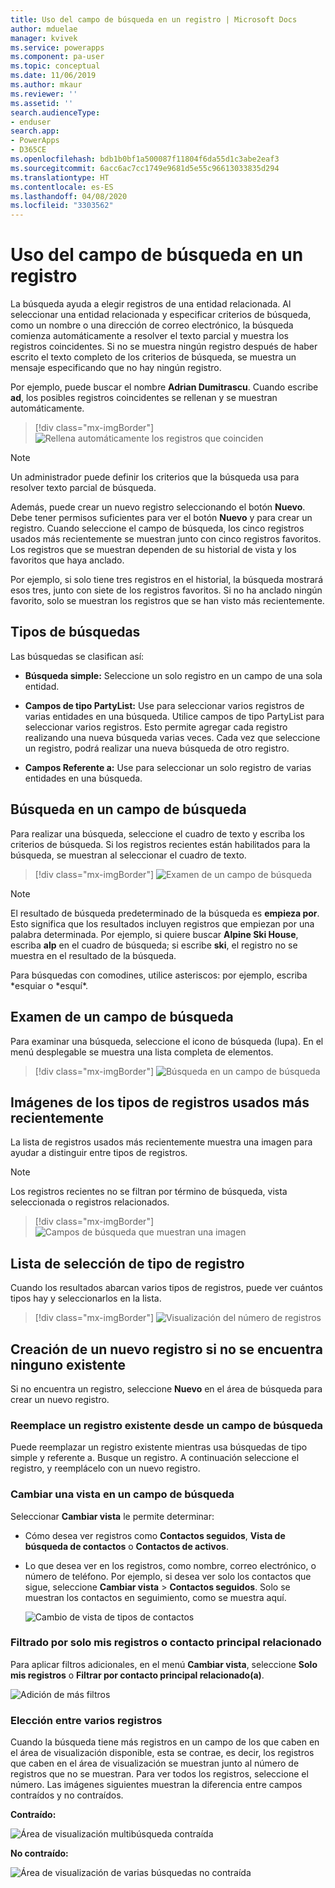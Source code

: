 ```yaml
---
title: Uso del campo de búsqueda en un registro | Microsoft Docs
author: mduelae
manager: kvivek
ms.service: powerapps
ms.component: pa-user
ms.topic: conceptual
ms.date: 11/06/2019
ms.author: mkaur
ms.reviewer: ''
ms.assetid: ''
search.audienceType:
- enduser
search.app:
- PowerApps
- D365CE
ms.openlocfilehash: bdb1b0bf1a500087f11804f6da55d1c3abe2eaf3
ms.sourcegitcommit: 6acc6ac7cc1749e9681d5e55c96613033835d294
ms.translationtype: HT
ms.contentlocale: es-ES
ms.lasthandoff: 04/08/2020
ms.locfileid: "3303562"
---
```

#  <a name="use-the-lookup-field-on-a-record"></a>Uso del campo de búsqueda en un registro

La búsqueda ayuda a elegir registros de una entidad relacionada. Al seleccionar una entidad relacionada y especificar criterios de búsqueda, como un nombre o una dirección de correo electrónico, la búsqueda comienza automáticamente a resolver el texto parcial y muestra los registros coincidentes. Si no se muestra ningún registro después de haber escrito el texto completo de los criterios de búsqueda, se muestra un mensaje especificando que no hay ningún registro.

Por ejemplo, puede buscar el nombre **Adrian Dumitrascu**. Cuando escribe **ad**, los posibles registros coincidentes se rellenan y se muestran automáticamente.

  > [!div class="mx-imgBorder"]
  > ![Rellena automáticamente los registros que coinciden](media/automatically-populate-matching-records.png "Registros coincidentes rellenados automáticamente")
  
>[!NOTE] 
>Un administrador puede definir los criterios que la búsqueda usa para resolver texto parcial de búsqueda.

Además, puede crear un nuevo registro seleccionando el botón **Nuevo**. Debe tener permisos suficientes para ver el botón **Nuevo** y para crear un registro. Cuando seleccione el campo de búsqueda, los cinco registros usados más recientemente se muestran junto con cinco registros favoritos. Los registros que se muestran dependen de su historial de vista y los favoritos que haya anclado. 

Por ejemplo, si solo tiene tres registros en el historial, la búsqueda mostrará esos tres, junto con siete de los registros favoritos. Si no ha anclado ningún favorito, solo se muestran los registros que se han visto más recientemente.

## <a name="types-of-lookups"></a>Tipos de búsquedas

Las búsquedas se clasifican así: 

- **Búsqueda simple:** Seleccione un solo registro en un campo de una sola entidad. 

- **Campos de tipo PartyList:** Use para seleccionar varios registros de varias entidades en una búsqueda. Utilice campos de tipo PartyList para seleccionar varios registros. Esto permite agregar cada registro realizando una nueva búsqueda varias veces. Cada vez que seleccione un registro, podrá realizar una nueva búsqueda de otro registro.
  
- **Campos Referente a:** Use para seleccionar un solo registro de varias entidades en una búsqueda. 

## <a name="search-in-a-lookup-field"></a>Búsqueda en un campo de búsqueda 
Para realizar una búsqueda, seleccione el cuadro de texto y escriba los criterios de búsqueda. Si los registros recientes están habilitados para la búsqueda, se muestran al seleccionar el cuadro de texto.

  > [!div class="mx-imgBorder"]
  > ![Examen de un campo de búsqueda](media/MRU.png "Examen de un campo de búsqueda")  
  
>[!NOTE]   
> El resultado de búsqueda predeterminado de la búsqueda es **empieza por**. Esto significa que los resultados incluyen registros que empiezan por una palabra determinada. Por ejemplo, si quiere buscar **Alpine Ski House**, escriba **alp** en el cuadro de búsqueda; si escribe **ski**, el registro no se muestra en el resultado de la búsqueda.
>
> Para búsquedas con comodines, utilice asteriscos: por ejemplo, escriba \*esquiar o \*esquí\*.

## <a name="browse-in-a-lookup-field"></a>Examen de un campo de búsqueda
Para examinar una búsqueda, seleccione el icono de búsqueda (lupa). En el menú desplegable se muestra una lista completa de elementos.

  > [!div class="mx-imgBorder"]
  > ![Búsqueda en un campo de búsqueda](media/MRU_1.png "Búsqueda en un campo de búsqueda")  
 
## <a name="most-recently-used-record-type-images"></a>Imágenes de los tipos de registros usados más recientemente
La lista de registros usados más recientemente muestra una imagen para ayudar a distinguir entre tipos de registros.

>[!NOTE] 
>Los registros recientes no se filtran por término de búsqueda, vista seleccionada o registros relacionados.

  > [!div class="mx-imgBorder"]
  > ![Campos de búsqueda que muestran una imagen](media/Lookup_03-MRU_Entity_Images_56[1].png "Campos de búsqueda que muestran una imagen")  
  
## <a name="record-type-selection-list"></a>Lista de selección de tipo de registro  
Cuando los resultados abarcan varios tipos de registros, puede ver cuántos tipos hay y seleccionarlos en la lista.

  > [!div class="mx-imgBorder"]
  > ![Visualización del número de registros](media/Lookup_04-MultipleEntityTypes[1].gif "Visualización del número de registros")  
  
## <a name="create-a-new-record-if-you-dont-find-an-existing-record"></a>Creación de un nuevo registro si no se encuentra ninguno existente

Si no encuentra un registro, seleccione **Nuevo** en el área de búsqueda para crear un nuevo registro.


### <a name="replace-an-existing-record-from-a-lookup-field"></a>Reemplace un registro existente desde un campo de búsqueda

Puede reemplazar un registro existente mientras usa búsquedas de tipo simple y referente a. Busque un registro. A continuación seleccione el registro, y reemplácelo con un nuevo registro.

### <a name="change-a-view-in-a-lookup-field"></a>Cambiar una vista en un campo de búsqueda 

Seleccionar **Cambiar vista** le permite determinar:
 - Cómo desea ver registros como **Contactos seguidos**, **Vista de búsqueda de contactos** o **Contactos de activos**.
 - Lo que desea ver en los registros, como nombre, correo electrónico, o número de teléfono. Por ejemplo, si desea ver solo los contactos que sigue, seleccione **Cambiar vista** \> **Contactos seguidos**. Solo se muestran los contactos en seguimiento, como se muestra aquí. 

    ![Cambio de vista de tipos de contactos](media/change-view.png "Cambio de vista de tipos de contactos")

### <a name="filter-by-only-my-records-or-filter-by-related-primary-contact"></a>Filtrado por solo mis registros o contacto principal relacionado

Para aplicar filtros adicionales, en el menú **Cambiar vista**, seleccione **Solo mis registros** o **Filtrar por contacto principal relacionado(a)**.

![Adición de más filtros](media/extra_filters.png "Adición de más filtros")

### <a name="choose-from-multiple-records"></a>Elección entre varios registros

Cuando la búsqueda tiene más registros en un campo de los que caben en el área de visualización disponible, esta se contrae, es decir, los registros que caben en el área de visualización se muestran junto al número de registros que no se muestran. Para ver todos los registros, seleccione el número. Las imágenes siguientes muestran la diferencia entre campos contraídos y no contraídos.

**Contraído:**

![Área de visualización multibúsqueda contraída](media/collapsed-multi-lookup-display-area.png "Área de visualización de varias búsquedas contraída")


**No contraído:**

![Área de visualización de varias búsquedas no contraída](media/non-collapsed-multi-lookup-display-area.png "Área de visualización de varias búsquedas no contraída")
